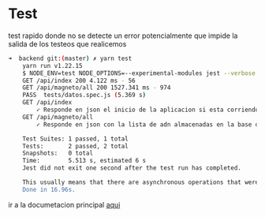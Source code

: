# Test
test rapido donde no se detecte un error potencialmente que  impide la salida de los testeos que realicemos
```bash
➜  backend git:(master) ✗ yarn test
    yarn run v1.22.15
    $ NODE_ENV=test NODE_OPTIONS=--experimental-modules jest --verbose --silent
    GET /api/index 200 4.122 ms - 56
    GET /api/magneto/all 200 1527.341 ms - 974
    PASS  tests/datos.spec.js (5.369 s)
    GET /api/index
        ✓ Responde en json el inicio de la aplicacion si esta corriendo correctamente (85 ms)
    GET /api/magneto/all
        ✓ Responde en json con la lista de adn almacenadas en la base de datos (1535 ms)

    Test Suites: 1 passed, 1 total
    Tests:       2 passed, 2 total
    Snapshots:   0 total
    Time:        5.513 s, estimated 6 s
    Jest did not exit one second after the test run has completed.

    This usually means that there are asynchronous operations that weren't stopped in your tests. Consider running Jest with `--detectOpenHandles` to troubleshoot this issue.
    Done in 16.96s.
```
ir a la documetacion principal [aqui](../../README.md)